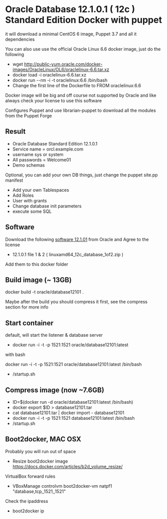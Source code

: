 # Oracle Database 12.1.0.1 ( 12c ) Standard Edition Docker with puppet

it will download a minimal CentOS 6 image, Puppet 3.7 and all it dependencies

You can also use use the official Oracle Linux 6.6 docker image, just do the following
- wget http://public-yum.oracle.com/docker-images/OracleLinux/OL6/oraclelinux-6.6.tar.xz
- docker load -i oraclelinux-6.6.tar.xz
- docker run --rm -i -t oraclelinux:6.6 /bin/bash
- Change the first line of the Dockerfile to FROM oraclelinux:6.6

Docker image will be big and off course not supported by Oracle and like always check your license to use this software

Configures Puppet and use librarian-puppet to download all the modules from the Puppet Forge

## Result
- Oracle Database Standard Edition 12.1.0.1
- Service name = orcl.example.com
- username sys or system
- All passwords = Welcome01
- Demo schemas

Optional, you can add your own DB things, just change the puppet site.pp manifest
- Add your own Tablespaces
- Add Roles
- User with grants
- Change database init parameters
- execute some SQL

## Software
Download the following [software 12.1.01](http://www.oracle.com/technetwork/database/enterprise-edition/downloads/database12c-linux-download-1959253.html) from Oracle and Agree to the license
- 12.1.0.1 file 1 & 2 ( linuxamd64_12c_database_1of2.zip )

Add them to this docker folder

## Build image (~ 13GB)
docker build -t oracle/database12101 .

Maybe after the build you should compress it first, see the compress section for more info

## Start container
default, will start the listener & database server
- docker run -i -t -p 1521:1521 oracle/database12101:latest

with bash

docker run -i -t -p 1521:1521 oracle/database12101:latest /bin/bash
- /startup.sh

## Compress image (now ~7.6GB)
- ID=$(docker run -d oracle/database12101:latest /bin/bash)
- docker export $ID > database12101.tar
- cat database12101.tar | docker import - database12101
- docker run -i -t -p 1521:1521 database12101:latest /bin/bash
- /startup.sh

## Boot2docker, MAC OSX
Probably you will run out of space
- Resize boot2docker image https://docs.docker.com/articles/b2d_volume_resize/

VirtualBox forward rules
- VBoxManage controlvm boot2docker-vm natpf1 "database,tcp,,1521,,1521"

Check the ipaddress
- boot2docker ip

